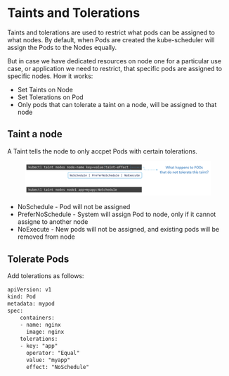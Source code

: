 # Taints and Tolerations

Taints and tolerations are used to restrict what pods can be assigned to what nodes. By default, when Pods are created the kube-scheduler will assign the Pods to the Nodes equally.

But in case we have dedicated resources on node one for a particular use case, or application we need to restrict, that specific pods are assigned to specific nodes. How it works:

* Set Taints on Node
* Set Tolerations on Pod
* Only pods that can tolerate a taint on a node, will be assigned to that node

## Taint a node

A Taint tells the node to only accpet Pods with certain tolerations.&#x20;

<figure><img src="../../.gitbook/assets/Screenshot 2023-06-09 at 14.05.52.png" alt=""><figcaption></figcaption></figure>

* NoSchedule - Pod will not be assigned
* PreferNoSchedule - System will assign Pod to node, only if it cannot assigne to another node
* NoExecute - New pods will not be assigned, and existing pods will be removed from node

## Tolerate Pods

Add tolerations as follows:

```
apiVersion: v1
kind: Pod
metadata: mypod
spec:
    containers:
    - name: nginx
      image: nginx
    tolerations:
    - key: "app"
      operator: "Equal"
      value: "myapp"
      effect: "NoSchedule"
```
